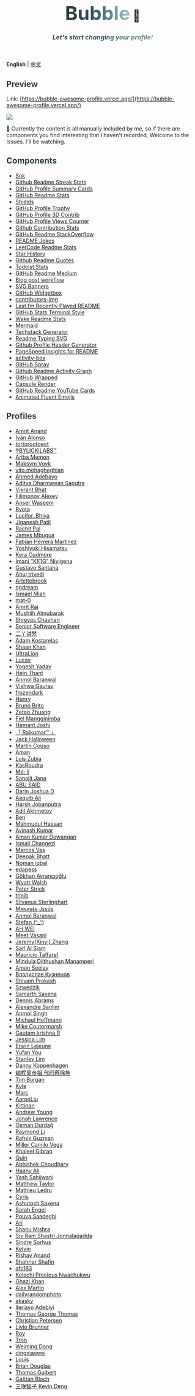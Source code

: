 <h1 align="center">
  <span style="background-image: linear-gradient(to right, #2C3333, #395B64, #A5C9CA);color: transparent;-webkit-background-clip: text;font-size:50px;">Bubble</span>
  <span style="font-size:30px;">👻</span>
</h1>
<h3 style="margin-bottom:50px;background-image: linear-gradient(to right, #2C3333, #395B64, #A5C9CA);color: transparent;-webkit-background-clip: text;" align="center">
<i>Let's start changing your profile!</i>
</h3>

**English** | [中文](./README.zh.md)

<h2
  style="background-image: linear-gradient(to right, #2C3333, #395B64, #A5C9CA);color: transparent;-webkit-background-clip: text;"
>
  Preview
</h2>

Link: [https://bubble-awesome-profile.vercel.app/](https://bubble-awesome-profile.vercel.app/)

![](https://raw.githubusercontent.com/LHRUN/file-store/main/bubble/snapshot_preview_v1.1.0.png)

<p>
  📜 Currently the content is all manually included by me, so if there are components you find interesting that I haven't recorded, Welcome to the Issues. I'll be watching.
</p>

<h2
  style="background-image: linear-gradient(to right, #2C3333, #395B64, #A5C9CA);color: transparent;-webkit-background-clip: text;"
>
  Components
</h2>

+ [Snk](https://github.com/Platane/snk)
+ [Github Readme Streak Stats](https://github.com/DenverCoder1/github-readme-streak-stats)
+ [GitHub Profile Summary Cards](https://github.com/vn7n24fzkq/github-profile-summary-cards)
+ [GitHub Readme Stats](https://github.com/anuraghazra/github-readme-stats)
+ [Shields](https://github.com/badges/shields)
+ [GitHub Profile Trophy](https://github.com/ryo-ma/github-profile-trophy)
+ [GitHub Profile 3D Contrib](https://github.com/yoshi389111/github-profile-3d-contrib)
+ [GitHub Profile Views Counter](https://github.com/antonkomarev/github-profile-views-counter)
+ [Github Contribution Stats](https://github.com/LordDashMe/github-contribution-stats)
+ [GitHub Readme StackOverflow](https://github.com/omidnikrah/github-readme-stackoverflow)
+ [README Jokes](https://github.com/ABSphreak/readme-jokes)
+ [LeetCode Readme Stats](https://github.com/KnlnKS/leetcode-stats)
+ [Star History](https://github.com/star-history/star-history)
+ [Github Readme Quotes](https://github.com/PiyushSuthar/github-readme-quotes)
+ [Todoist Stats](https://github.com/abhisheknaiidu/todoist-readme)
+ [GitHub Readme Medium](https://github.com/omidnikrah/github-readme-medium)
+ [Blog post workflow](https://github.com/gautamkrishnar/blog-post-workflow)
+ [SVG Banners](https://github.com/Akshay090/svg-banners)
+ [GitHub Widgetbox](https://github.com/Jurredr/github-widgetbox)
+ [contributors-img](https://github.com/lacolaco/contributors-img)
+ [Last.fm Recently Played README](https://github.com/JeffreyCA/lastfm-recently-played-readme)
+ [GitHub Stats Terminal Style](https://github.com/yogeshwaran01/github-stats-terminal-style)
+ [Wake Readme Stats](https://github.com/anmol098/waka-readme-stats)
+ [Mermaid](https://github.com/mermaid-js/mermaid)
+ [Techstack Generator](https://techstack-generator.vercel.app/)
+ [Readme Typing SVG](https://github.com/DenverCoder1/readme-typing-svg)
+ [Github Profile Header Generator](https://github.com/leviarista/github-profile-header-generator)
+ [PageSpeed Insights for README](https://github.com/ankurparihar/readme-pagespeed-insights)
+ [activity-box](https://github.com/JasonEtco/activity-box)
+ [GitHub Spray](https://github.com/Annihil/github-spray)
+ [Github Readme Activity Graph](https://github.com/Ashutosh00710/github-readme-activity-graph)
+ [GitHub Wrapped](https://github.com/neat-run/wrapped)
+ [Capsule Render](https://github.com/kyechan99/capsule-render)
+ [GitHub Readme YouTube Cards](https://github.com/DenverCoder1/github-readme-youtube-cards)
+ [Animated Fluent Emojis](https://animated-fluent-emoji.vercel.app/)

<h2
  style="background-image: linear-gradient(to right, #2C3333, #395B64, #A5C9CA);color: transparent;-webkit-background-clip: text;"
>
  Profiles
</h2>

+ [Amrit Anand](https://github.com/aamrits)
+ [Iván Alonso](https://github.com/neverbot)
+ [tortorootoeot](https://github.com/totoroterror)
+ [®️BYLICKILABS™️](https://github.com/bylickilabs)
+ [Ariba Memon](https://github.com/Ariba-memon)
+ [Maksym Vovk](https://github.com/MaksimVovk)
+ [vito.mohagheghian](https://github.com/vito-mohagheghian)
+ [Ahmed Adebayo](https://github.com/Huangdi-599)
+ [Aditya Dharmawan Saputra](https://github.com/adityadees)
+ [Vikrant Bhat](https://github.com/bhatvikrant)
+ [Filimonov Alexey](https://github.com/FilimonovAlexey)
+ [Anser Waseem](https://github.com/anserwaseem)
+ [Ryota](https://github.com/RyotaOku)
+ [Lucifer_Bhiya](https://github.com/Lucifer-00007)
+ [Jiganesh Patil](https://github.com/Jiganesh)
+ [Rachit Pal](https://github.com/Rachit-Pal)
+ [James Mbugua](https://github.com/AwesomeJim)
+ [Fabian Herrera Martinez](https://github.com/FabianHMzz)
+ [Yoshiyuki Hisamatsu](https://github.com/hisasann)
+ [Kera Cudmore](https://github.com/kera-cudmore)
+ [Imani "K!ΠG" Niyigena](https://github.com/ImaniAN)
+ [Gustavo Santana](https://github.com/Gustavosta)
+ [Anuj trivedi](https://github.com/aasn0119)
+ [Arlettebrook](https://github.com/Arlettebrook)
+ [ngdream](https://github.com/ngdream)
+ [Ismael Miah](https://github.com/ismaelmiah)
+ [mat-0](https://github.com/mat-0)
+ [Amrit Raj](https://github.com/amritmaurya1504)
+ [Mushlih Almubarak](https://github.com/mushlih-almubarak)
+ [Shreyas Chavhan](https://github.com/shreyaschavhan)
+ [Senior Software Engineer](https://github.com/Big-Silver)
+ [二丫讲梵](https://github.com/eryajf)
+ [Adam Kostarelas](https://github.com/AdamXweb)
+ [Shaan Khan](https://github.com/ShaanCoding)
+ [UltraLion](https://github.com/UltraLionfr)
+ [Lucas](https://github.com/Somfic)
+ [Yogesh Yadav](https://github.com/yogeshdecodes)
+ [Hein Thant](https://github.com/IndieCoderMM)
+ [Anmol Baranwal](https://github.com/Anmol-Baranwal)
+ [Vishwa Gaurav](https://github.com/VishwaGauravIn)
+ [frozendark](https://github.com/frozendark01)
+ [Henry](https://github.com/henryhkb)
+ [Bruno Brito](https://github.com/brunobritodev)
+ [Zetao Zhuang](https://github.com/zzetao)
+ [Fiel Mangginimba](https://github.com/fiellogramontemangginimba)
+ [Hemant Joshi](https://github.com/mayhemantt)
+ [「 Rajkumar™ 」](https://github.com/Awesome-RJ)
+ [Jack Halloween](https://github.com/jackhallloween21)
+ [Martín Couso](https://github.com/martinCouso)
+ [Aman](https://github.com/king04aman)
+ [Luis Zubia](https://github.com/luigirazum)
+ [KasRoudra](https://github.com/KasRoudra)
+ [Md: Ij](https://github.com/Md-Ij)
+ [Sanajit Jana](https://github.com/sanajitjana)
+ [ABU SAID](https://github.com/said7388)
+ [Darin Joshua D](https://github.com/DarinJoshua-dev)
+ [Aaquib Ali](https://github.com/imaaquibali)
+ [Harsh Jobanputra](https://github.com/harsh2201)
+ [Adil Akhmetov](https://github.com/weeebdev)
+ [Ben](https://github.com/bgonzales17)
+ [Mahmudul Hassan](https://github.com/ProMahmudul)
+ [Avinash Kumar](https://github.com/rock12231)
+ [Aman Kumar Dewangan](https://github.com/amandewatnitrr)
+ [Ismail Changezi](https://github.com/IsmailChangezi)
+ [Marcos Vas](https://github.com/marcos-inja)
+ [Deepak Bhatt](https://github.com/deathook007)
+ [Noman iqbal](https://github.com/thenomaniqbal)
+ [edapess](https://github.com/edapess)
+ [Gökhan Ayrancıoğlu](https://github.com/G-khan)
+ [Wyatt Walsh](https://github.com/wyattowalsh)
+ [Peter Strick](https://github.com/PeterStrick)
+ [trinib](https://github.com/trinib)
+ [Silvanus Sterlinghart](https://github.com/FierceMao)
+ [Mᴀɴᴀsᴇ́s Jᴇsᴜ́s](https://github.com/manasesjesus)
+ [Anmol Baranwal](https://github.com/Anmol-Baranwal)
+ [Stefan (^_^)](https://github.com/cornatul)
+ [AH WEI](https://github.com/kwchang0831)
+ [Meet Vasani](https://github.com/D4-80593-meetvasani)
+ [Jeremy(Xinyi) Zhang](https://github.com/Jeremyzzzz)
+ [Saif Al Siam](https://github.com/alsiam)
+ [Mauricio Taffarel](https://github.com/taffarel55)
+ [Mindula Dilthushan Manamperi](https://github.com/Mindula-Dilthushan)
+ [Aman Seelay](https://github.com/ImSeelay)
+ [Владислав Кузнецов](https://github.com/SmithyVL)
+ [Shivam Prakash](https://github.com/Shivam171)
+ [Szwedzik](https://github.com/szwedzik)
+ [Samarth Saxena](https://github.com/SamarthSaxena10)
+ [Dennis Abrams](https://github.com/dennisabrams)
+ [Alexandre Sanlim](https://github.com/alexandresanlim)
+ [Anmol Singh](https://github.com/anmol098)
+ [Michael Hoffmann](https://github.com/mokkapps)
+ [Mike Coutermarsh](https://github.com/mscoutermarsh)
+ [Gautam krishna R](https://github.com/gautamkrishnar)
+ [Jessica Lim](https://github.com/JessicaLim8)
+ [Erwin Lejeune](https://github.com/guilyx)
+ [Yufan You](https://github.com/ouuan)
+ [Stanley Lim](https://github.com/Spiderpig86)
+ [Danny Koppenhagen](https://github.com/d-koppenhagen)
+ [编程吴彦祖 代码蔡徐坤](https://github.com/itgoyo)
+ [Tim Burgan](https://github.com/timburgan)
+ [Kyle](https://github.com/kylepls)
+ [Marc](https://github.com/marcizhu)
+ [AaronLiu](https://github.com/HFO4)
+ [Kittinan](https://github.com/kittinan)
+ [Andrew Young](https://github.com/andyruwruw)
+ [Jonah Lawrence](https://github.com/DenverCoder1)
+ [Osman Durdağ](https://github.com/zumrudu-anka)
+ [Raymond Li](https://github.com/Raymo111)
+ [Rafnix Guzman](https://github.com/rafnixg)
+ [Miller Camilo Vega](https://github.com/minoveaz)
+ [Khaleel Gibran](https://github.com/khalby786)
+ [Quin](https://github.com/cheesits456)
+ [Abhishek Choudhary](https://github.com/theabbie)
+ [Haany Ali](https://github.com/MarikIshtar007)
+ [Yash Sahijwani](https://github.com/Terabyte17)
+ [Matthew Taylor](https://github.com/Wrapperup)
+ [Mathieu Ledru](https://github.com/matyo91)
+ [Cyris](https://github.com/CyrisXD)
+ [Ashutosh Saxena](https://github.com/Xx-Ashutosh-xX)
+ [Sarah Engel](https://github.com/PrincessAkira)
+ [Pouya Saadeghi](https://github.com/saadeghi)
+ [Ari](https://github.com/ari-hacks)
+ [Shanu Mishra](https://github.com/Shanu1515)
+ [Siv Ram Shastri Jonnalagadda](https://github.com/Prince-Shivaram)
+ [Sindre Sorhus](https://github.com/sindresorhus)
+ [Kelvin](https://github.com/KelviNosse)
+ [Rishav Anand](https://github.com/rishavanand)
+ [Shahriar Shafin](https://github.com/ShahriarShafin)
+ [afc163](https://github.com/afc163)
+ [Kelechi Precious Nwachukwu](https://github.com/PluckyPrecious)
+ [Ghazi Khan](https://github.com/gkhan205)
+ [Alex Martin](https://github.com/AlexMartinFR)
+ [dailyrandomphoto](https://github.com/dailyrandomphoto)
+ [akasky](https://github.com/akasrai)
+ [Ileriayo Adebiyi](https://github.com/ileriayo)
+ [Thomas George Thomas](https://github.com/Thomas-George-T)
+ [Christian Petersen](https://github.com/fnky)
+ [Livio Brunner](https://github.com/BrunnerLivio)
+ [Roy](https://github.com/RoyRao2333)
+ [Tron](https://github.com/Achuan-2)
+ [Weiming Dong](https://github.com/dongweiming)
+ [dingxiaowei](https://github.com/dingxiaowei)
+ [Louis](https://github.com/Louis3797)
+ [Brian Douglas](https://github.com/bdougie)
+ [Thomas Guibert](https://github.com/thmsgbrt)
+ [Gaëtan Bloch](https://github.com/gaetanBloch)
+ [三咲智子 Kevin Deng](https://github.com/sxzz)
